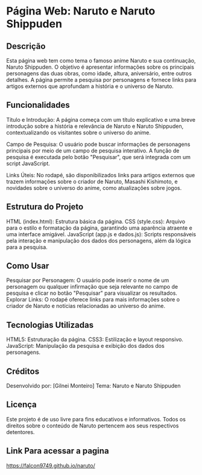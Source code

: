 # Página Web: Naruto e Naruto Shippuden


## Descrição
Esta página web tem como tema o famoso anime Naruto e sua continuação, Naruto Shippuden. O objetivo é apresentar informações sobre os principais personagens das duas obras, como idade, altura, aniversário, entre outros detalhes. A página permite a pesquisa por personagens e fornece links para artigos externos que aprofundam a história e o universo de Naruto.

## Funcionalidades
Título e Introdução: A página começa com um título explicativo e uma breve introdução sobre a história e relevância de Naruto e Naruto Shippuden, contextualizando os visitantes sobre o universo do anime.

Campo de Pesquisa: O usuário pode buscar informações de personagens principais por meio de um campo de pesquisa interativo. A função de pesquisa é executada pelo botão "Pesquisar", que será integrada com um script JavaScript.

Links Úteis: No rodapé, são disponibilizados links para artigos externos que trazem informações sobre o criador de Naruto, Masashi Kishimoto, e novidades sobre o universo do anime, como atualizações sobre jogos.

## Estrutura do Projeto
HTML (index.html): Estrutura básica da página.
CSS (style.css): Arquivo para o estilo e formatação da página, garantindo uma aparência atraente e uma interface amigável.
JavaScript (app.js e dados.js): Scripts responsáveis pela interação e manipulação dos dados dos personagens, além da lógica para a pesquisa.

## Como Usar
Pesquisar por Personagem: O usuário pode inserir o nome de um personagem ou qualquer infirmação que seja relevante no campo de pesquisa e clicar no botão "Pesquisar" para visualizar os resultados.
Explorar Links: O rodapé oferece links para mais informações sobre o criador de Naruto e notícias relacionadas ao universo do anime.

## Tecnologias Utilizadas
HTML5: Estruturação da página.
CSS3: Estilização e layout responsivo.
JavaScript: Manipulação da pesquisa e exibição dos dados dos personagens.

## Créditos
Desenvolvido por: [Gilnei Monteiro]
Tema: Naruto e Naruto Shippuden

## Licença
Este projeto é de uso livre para fins educativos e informativos. Todos os direitos sobre o conteúdo de Naruto pertencem aos seus respectivos detentores.

## Link Para acessar a pagina
https://falcon9749.github.io/naruto/
